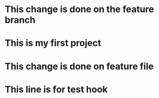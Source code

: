 # This change is done on the feature branch
# This is my first project
# This change is done on feature file
# This line is for test hook
